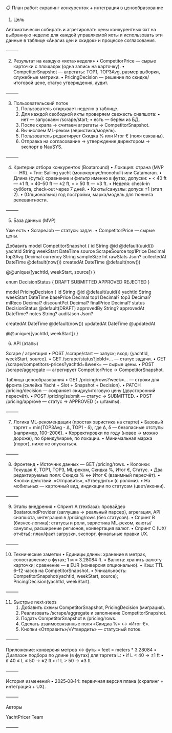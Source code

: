 📋 План работ: скрапинг конкуренток + интеграция в ценообразование

1) Цель

Автоматически собирать и агрегировать цены конкурентных яхт на выбранную неделю для каждой управляемой яхты и использовать эти данные в таблице «Анализ цен и скидок» и процессе согласования.

⸻

2) Результат на каждую «яхта×неделя»
	•	CompetitorPrice — сырые карточки с площадок (одна запись на карточку).
	•	CompetitorSnapshot — агрегаты: TOP1, TOP3Avg, размер выборки, служебные метрики.
	•	PricingDecision — решение по скидке/итоговой цене, статус утверждения, аудит.

⸻

3) Пользовательский поток
	1.	Пользователь открывает неделю в таблице.
	2.	Для каждой свободной яхты проверяем свежесть снапшота:
	•	нет — запускаем /scrape/start;
	•	есть — берём из БД.
	3.	После скрапа → считаем агрегаты → CompetitorSnapshot.
	4.	Вычисляем ML‑реком (эвристика/модель).
	5.	Пользователь редактирует Скидка % или Итог € (поля связаны).
	6.	Отправка на согласование → утверждение директором → экспорт в NauSYS.

⸻

4) Критерии отбора конкуренток (Boataround)
	•	Локация: страна (MVP — HR).
	•	Тип: Sailing yacht (монокорпус/monohull) или Catamaran.
	•	Длина (футы): сравнение и фильтр именно в футах, допуски:
	•	< 40 ft — ±1 ft,
	•	40–50 ft — ±2 ft,
	•	> 50 ft — ±3 ft.
	•	Неделя: check‑in суббота, check‑out через 7 дней.
	•	Каюты/санузлы: допуск ±1 (этап 2).
	•	(Опционально) год постройки, марка/модель для тюнинга релевантности.

⸻

5) База данных (MVP)

Уже есть
	•	ScrapeJob — статусы задач.
	•	CompetitorPrice — сырые цены.

Добавить
model CompetitorSnapshot {
  id          String   @id @default(uuid())
  yachtId     String
  weekStart   DateTime
  source      ScrapeSource
  top1Price   Decimal
  top3Avg     Decimal
  currency    String
  sampleSize  Int
  rawStats    Json?
  collectedAt DateTime @default(now())
  createdAt   DateTime @default(now())

  @@unique([yachtId, weekStart, source])
}

enum DecisionStatus {
  DRAFT
  SUBMITTED
  APPROVED
  REJECTED
}

model PricingDecision {
  id          String         @id @default(uuid())
  yachtId     String
  weekStart   DateTime
  basePrice   Decimal
  top1        Decimal?
  top3        Decimal?
  mlReco      Decimal?
  discountPct Decimal?
  finalPrice  Decimal?
  status      DecisionStatus @default(DRAFT)
  approvedBy  String?
  approvedAt  DateTime?
  notes       String?
  auditJson   Json?

  createdAt   DateTime @default(now())
  updatedAt   DateTime @updatedAt

  @@unique([yachtId, weekStart])
}

6) API (этапы)

Scrape / агрегация
	•	POST /scrape/start — запуск; вход: {yachtId, weekStart, source}.
	•	GET  /scrape/status?jobId=... — статус задачи.
	•	GET  /scrape/competitors-prices?yachtId=&week= — сырые цены.
	•	POST /scrape/aggregate — агрегирует CompetitorPrice → CompetitorSnapshot.

Таблица ценообразования
	•	GET  /pricing/rows?week=... — строки для фронта (склейка Yacht + Slot + Snapshot + Decision).
	•	PATCH /pricing/decision — сохраняет скидку/итоговую цену (двусторонний пересчёт).
	•	POST /pricing/submit — статус → SUBMITTED.
	•	POST /pricing/approve — статус → APPROVED (+ штампы).

⸻

7) Логика ML‑рекомендации (простая эвристика на старте)
	•	Базовый таргет = min(TOP3Avg - Δ, TOP1 - δ), где Δ, δ — безопасные отступы (например, 100–200€).
	•	Корректировки по году (новее → можно дороже), по бренду/марке, по локации.
	•	Минимальная маржа (порог), ниже не опускаться.

⸻

8) Фронтенд
	•	Источник данных — GET /pricing/rows.
	•	Колонки: Текущая €, TOP1, TOP3, ML‑реком, Скидка %, Итог €, Статус.
	•	Два редактируемых поля: Скидка % ↔ Итог € (взаимный пересчёт).
	•	Кнопки действий: «Отправить», «Утвердить» (с ролями).
	•	На мобильных — карточный вид, индикации по статусам (цвет/иконки).

⸻

9) Этапы внедрения
	•	Спринт A (техбаза): провайдер BoataroundProvider (заглушка → реальный парсер), агрегация, API снапшота, интеграция в /pricing/rows (без статусов).
	•	Спринт B (бизнес‑логика): статусы и роли, эвристика ML‑реком, каюты/санузлы, расширение регионов, конвертация валют.
	•	Спринт C (UX/отчёты): план/факт загрузки, экспорт, финальные правки UX.

⸻

10) Технические заметки
	•	Единицы длины: хранение в метрах, сопоставление в футах; 1 м = 3.28084 ft.
	•	Валюта: хранить валюту карточки; сравнение — в EUR (конверсия опционально).
	•	Кэш: TTL 6–12 часов на CompetitorSnapshot.
	•	Уникальность: CompetitorSnapshot(yachtId, weekStart, source); PricingDecision(yachtId, weekStart).

⸻

11) Быстрые next‑steps
	1.	Добавить схемы CompetitorSnapshot, PricingDecision (миграция).
	2.	Реализовать /scrape/aggregate и заполнение CompetitorSnapshot.
	3.	Подать CompetitorSnapshot в /pricing/rows.
	4.	Сделать взаимосвязанные поля «Скидка %» ↔ «Итог €».
	5.	Кнопки «Отправить»/«Утвердить» — статусный поток.

⸻

Приложение: конверсия метров ↔ футы
	•	feet = meters * 3.28084
	•	Диапазон подбора по длине (в футах) для таргета L:
	•	if L < 40 → ±1 ft
	•	if 40 ≤ L ≤ 50 → ±2 ft
	•	if L > 50 → ±3 ft

⸻

История изменений
	•	2025‑08‑14: первичная версия плана (скрапинг + интеграция + UX).

⸻

Авторы

YachtPricer Team

⸻
